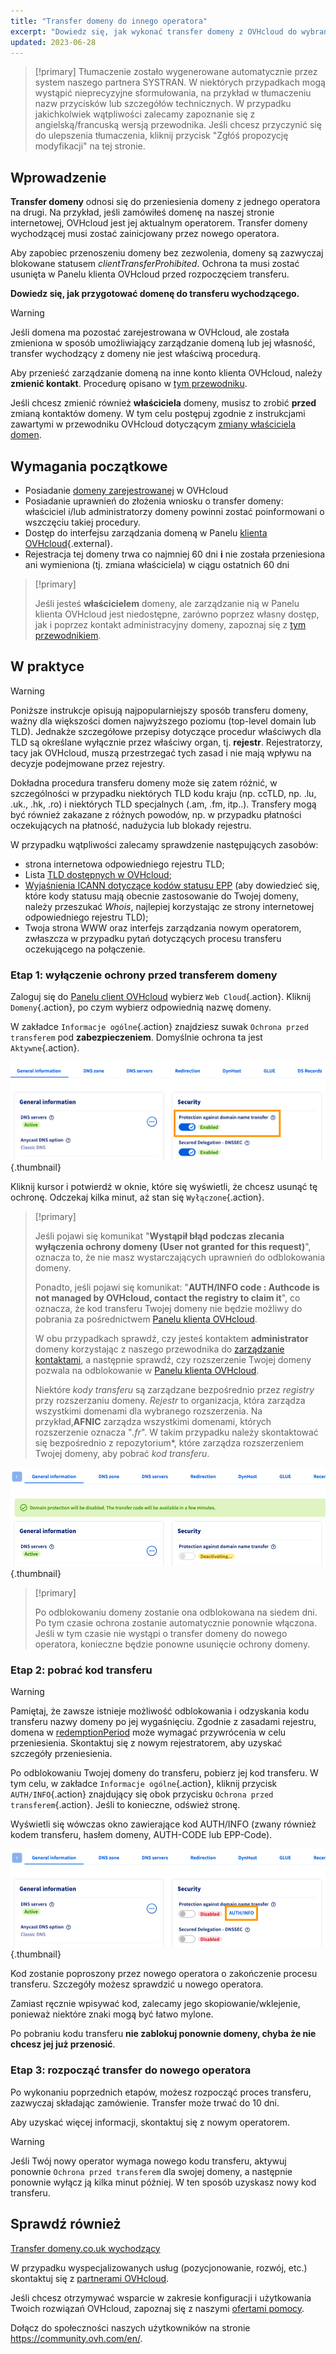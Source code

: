 ```yaml
---
title: "Transfer domeny do innego operatora"
excerpt: "Dowiedz się, jak wykonać transfer domeny z OVHcloud do wybranego operatora"
updated: 2023-06-28
---
```


> [!primary]
> Tłumaczenie zostało wygenerowane automatycznie przez system naszego partnera SYSTRAN. W niektórych przypadkach mogą wystąpić nieprecyzyjne sformułowania, na przykład w tłumaczeniu nazw przycisków lub szczegółów technicznych. W przypadku jakichkolwiek wątpliwości zalecamy zapoznanie się z angielską/francuską wersją przewodnika. Jeśli chcesz przyczynić się do ulepszenia tłumaczenia, kliknij przycisk "Zgłóś propozycję modyfikacji" na tej stronie.
> 

## Wprowadzenie

**Transfer domeny** odnosi się do przeniesienia domeny z jednego operatora na drugi. Na przykład, jeśli zamówiłeś domenę na naszej stronie internetowej, OVHcloud jest jej aktualnym operatorem. Transfer domeny wychodzącej musi zostać zainicjowany przez nowego operatora.

Aby zapobiec przenoszeniu domeny bez zezwolenia, domeny są zazwyczaj blokowane statusem *clientTransferProhibited*. Ochrona ta musi zostać usunięta w Panelu klienta OVHcloud przed rozpoczęciem transferu.

**Dowiedz się, jak przygotować domenę do transferu wychodzącego.**

> [!warning]
>
> Jeśli domena ma pozostać zarejestrowana w OVHcloud, ale została zmieniona w sposób umożliwiający zarządzanie domeną lub jej własność, transfer wychodzący z domeny nie jest właściwą procedurą.
>
> Aby przenieść zarządzanie domeną na inne konto klienta OVHcloud, należy **zmienić kontakt**. Procedurę opisano w [tym przewodniku](/pages/account_and_service_management/account_information/managing_contacts).
>
> Jeśli chcesz zmienić również **właściciela** domeny, musisz to zrobić **przed** zmianą kontaktów domeny. W tym celu postępuj zgodnie z instrukcjami zawartymi w przewodniku OVHcloud dotyczącym [zmiany właściciela domen](/pages/web_cloud/domains/trade_domain).
>

## Wymagania początkowe

- Posiadanie [domeny zarejestrowanej](https://www.ovhcloud.com/pl/domains/) w OVHcloud
- Posiadanie uprawnień do złożenia wniosku o transfer domeny: właściciel i/lub administratorzy domeny powinni zostać poinformowani o wszczęciu takiej procedury. 
- Dostęp do interfejsu zarządzania domeną w Panelu [klienta OVHcloud](https://www.ovh.com/auth/?action=gotomanager&from=https://www.ovh.pl/&ovhSubsidiary=pl){.external}.
- Rejestracja tej domeny trwa co najmniej 60 dni **i** nie została przeniesiona ani wymieniona (tj. zmiana właściciela) w ciągu ostatnich 60 dni

> [!primary]
>
> Jeśli jesteś **właścicielem** domeny, ale zarządzanie nią w Panelu klienta OVHcloud jest niedostępne, zarówno poprzez własny dostęp, jak i poprzez kontakt administracyjny domeny, zapoznaj się z [tym przewodnikiem](/pages/account/customer/managing_contacts#przypadek-wlasciciela-domeny).
>

## W praktyce

> [!warning]
>
> Poniższe instrukcje opisują najpopularniejszy sposób transferu domeny, ważny dla większości domen najwyższego poziomu (top-level domain lub TLD). Jednakże szczegółowe przepisy dotyczące procedur właściwych dla TLD są określane wyłącznie przez właściwy organ, tj. **rejestr**. Rejestratorzy, tacy jak OVHcloud, muszą przestrzegać tych zasad i nie mają wpływu na decyzje podejmowane przez rejestry.
>
> Dokładna procedura transferu domeny może się zatem różnić, w szczególności w przypadku niektórych TLD kodu kraju (np. ccTLD, np. .lu, .uk., .hk, .ro) i niektórych TLD specjalnych (.am, .fm, itp..). Transfery mogą być również zakazane z różnych powodów, np. w przypadku płatności oczekujących na płatność, nadużycia lub blokady rejestru.
>
> W przypadku wątpliwości zalecamy sprawdzenie następujących zasobów:
>
> - strona internetowa odpowiedniego rejestru TLD;
> - Lista [TLD dostępnych w OVHcloud](https://www.ovhcloud.com/pl/domains/tld/);
> - [Wyjaśnienia ICANN dotyczące kodów statusu EPP](https://www.icann.org/resources/pages/epp-status-codes-2014-06-16-en) (aby dowiedzieć się, które kody statusu mają obecnie zastosowanie do Twojej domeny, należy przeszukać *Whois*, najlepiej korzystając ze strony internetowej odpowiedniego rejestru TLD);
> - Twoja strona WWW oraz interfejs zarządzania nowym operatorem, zwłaszcza w przypadku pytań dotyczących procesu transferu oczekującego na połączenie.
>

### Etap 1: wyłączenie ochrony przed transferem domeny

Zaloguj się do [Panelu client OVHcloud](https://www.ovh.com/auth/?action=gotomanager&from=https://www.ovh.pl/&ovhSubsidiary=pl) wybierz `Web Cloud`{.action}. Kliknij `Domeny`{.action}, po czym wybierz odpowiednią nazwę domeny.

W zakładce `Informacje ogólne`{.action} znajdziesz suwak `Ochrona przed transferem` pod **zabezpieczeniem**. Domyślnie ochrona ta jest `Aktywne`{.action}.

![ochrona włączona](images/outgoing-transfer-step1.png){.thumbnail}

Kliknij kursor i potwierdź w oknie, które się wyświetli, że chcesz usunąć tę ochronę. Odczekaj kilka minut, aż stan się `Wyłączone`{.action}.

> [!primary]
>
> Jeśli pojawi się komunikat "**Wystąpił błąd podczas zlecania wyłączenia ochrony domeny (User not granted for this request)**", oznacza to, że nie masz wystarczających uprawnień do odblokowania domeny. 
>
> Ponadto, jeśli pojawi się komunikat: "**AUTH/INFO code : Authcode is not managed by OVHcloud, contact the registry to claim it**", co oznacza, że kod transferu Twojej domeny nie będzie możliwy do pobrania za pośrednictwem [Panelu klienta OVHcloud](https://www.ovh.com/auth/?action=gotomanager&from=https://www.ovh.pl/&ovhSubsidiary=pl).  
> 
> W obu przypadkach sprawdź, czy jesteś kontaktem **administrator** domeny korzystając z naszego przewodnika do [zarządzanie kontaktami](/pages/account_and_service_management/account_information/managing_contacts), a następnie sprawdź, czy rozszerzenie Twojej domeny pozwala na odblokowanie w [Panelu klienta OVHcloud](https://www.ovh.com/auth/?action=gotomanager&from=https://www.ovh.pl/&ovhSubsidiary=pl).
> 
> Niektóre *kody transferu* są zarządzane bezpośrednio przez *registry* przy rozszerzaniu domeny. *Rejestr* to organizacja, która zarządza wszystkimi domenami dla wybranego rozszerzenia. Na przykład,**AFNIC** zarządza wszystkimi domenami, których rozszerzenie oznacza "*.fr*". W takim przypadku należy skontaktować się bezpośrednio z repozytorium*, które zarządza rozszerzeniem Twojej domeny, aby pobrać *kod transferu*.
>

![dezaktywacja](images/outgoing-transfer-step2.png){.thumbnail}

> [!primary]
>
> Po odblokowaniu domeny zostanie ona odblokowana na siedem dni. Po tym czasie ochrona zostanie automatycznie ponownie włączona. Jeśli w tym czasie nie wystąpi o transfer domeny do nowego operatora, konieczne będzie ponowne usunięcie ochrony domeny.
>

### Etap 2: pobrać kod transferu

> [!warning]
>
> Pamiętaj, że zawsze istnieje możliwość odblokowania i odzyskania kodu transferu nazwy domeny po jej wygaśnięciu. Zgodnie z zasadami rejestru, domena w [redemptionPeriod](https://www.icann.org/resources/pages/epp-status-codes-2014-06-16-en) może wymagać przywrócenia w celu przeniesienia. Skontaktuj się z nowym rejestratorem, aby uzyskać szczegóły przeniesienia.
>

Po odblokowaniu Twojej domeny do transferu, pobierz jej kod transferu.  W tym celu, w zakładce `Informacje ogólne`{.action}, kliknij przycisk `AUTH/INFO`{.action} znajdujący się obok przycisku `Ochrona przed transferem`{.action}. Jeśli to konieczne, odśwież stronę.

Wyświetli się wówczas okno zawierające kod AUTH/INFO (zwany również kodem transferu, hasłem domeny, AUTH-CODE lub EPP-Code).

![outgoingtransfer](images/outgoing-transfer-step3.png){.thumbnail}

Kod zostanie poproszony przez nowego operatora o zakończenie procesu transferu. Szczegóły możesz sprawdzić u nowego operatora.

Zamiast ręcznie wpisywać kod, zalecamy jego skopiowanie/wklejenie, ponieważ niektóre znaki mogą być łatwo mylone.

Po pobraniu kodu transferu **nie zablokuj ponownie domeny, chyba że nie chcesz jej już przenosić**.

### Etap 3: rozpocząć transfer do nowego operatora

Po wykonaniu poprzednich etapów, możesz rozpocząć proces transferu, zazwyczaj składając zamówienie. Transfer może trwać do 10 dni. 

Aby uzyskać więcej informacji, skontaktuj się z nowym operatorem.

> [!warning]
>
> Jeśli Twój nowy operator wymaga nowego kodu transferu, aktywuj ponownie `Ochrona przed transferem` dla swojej domeny, a następnie ponownie wyłącz ją kilka minut później. W ten sposób uzyskasz nowy kod transferu.
>

## Sprawdź również

[Transfer domeny.co.uk wychodzący](/pages/web_cloud/domains/transfer_outgoing_couk)

W przypadku wyspecjalizowanych usług (pozycjonowanie, rozwój, etc.) skontaktuj się z [partnerami OVHcloud](https://partner.ovhcloud.com/pl/).

Jeśli chcesz otrzymywać wsparcie w zakresie konfiguracji i użytkowania Twoich rozwiązań OVHcloud, zapoznaj się z naszymi [ofertami pomocy](https://www.ovhcloud.com/pl/support-levels/).

Dołącz do społeczności naszych użytkowników na stronie <https://community.ovh.com/en/>. 